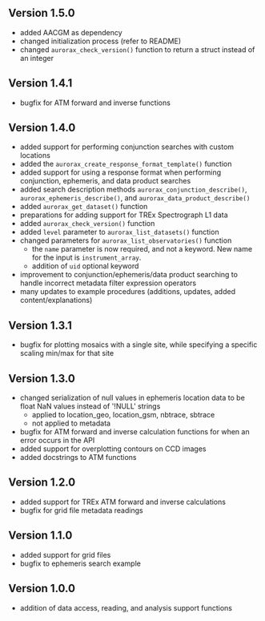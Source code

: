 Version 1.5.0
-------------------------
- added AACGM as dependency
- changed initialization process (refer to README)
- changed `aurorax_check_version()` function to return a struct instead of an integer


Version 1.4.1
-------------------------
- bugfix for ATM forward and inverse functions


Version 1.4.0
-------------------------
- added support for performing conjunction searches with custom locations
- added the `aurorax_create_response_format_template()` function
- added support for using a response format when performing conjunction, ephemeris, and data product searches
- added search description methods `aurorax_conjunction_describe()`, `aurorax_ephemeris_describe()`, and `aurorax_data_product_describe()`
- added `aurorax_get_dataset()` function
- preparations for adding support for TREx Spectrograph L1 data
- added `aurorax_check_version()` function
- added `level` parameter to `aurorax_list_datasets()` function
- changed parameters for `aurorax_list_observatories()` function
  - the `name` parameter is now required, and not a keyword. New name for the input is `instrument_array`.
  - addition of `uid` optional keyword
- improvement to conjunction/ephemeris/data product searching to handle incorrect metadata filter expression operators
- many updates to example procedures (additions, updates, added content/explanations)


Version 1.3.1
-------------------------
- bugfix for plotting mosaics with a single site, while specifying a specific scaling min/max for that site


Version 1.3.0
-------------------------
- changed serialization of null values in ephemeris location data to be float NaN values instead of '!NULL' strings
    - applied to location_geo, location_gsm, nbtrace, sbtrace
    - not applied to metadata
- bugfix for ATM forward and inverse calculation functions for when an error occurs in the API
- added support for overplotting contours on CCD images
- added docstrings to ATM functions


Version 1.2.0
-------------------------
- added support for TREx ATM forward and inverse calculations
- bugfix for grid file metadata readings


Version 1.1.0
-------------------------
- added support for grid files
- bugfix to ephemeris search example


Version 1.0.0
-------------------------
- addition of data access, reading, and analysis support functions

